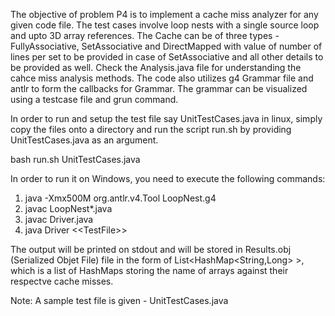 The objective of problem P4 is to implement a cache miss analyzer for any given code file. The test cases involve loop nests with a single source loop and upto 3D array references. The Cache can be of three types - FullyAssociative, SetAssociative and DirectMapped with value of number of lines per set to be provided in case of SetAssociative and all other details to be provided as well. Check the Analysis.java file for understanding the cahce miss analysis methods. The code also utilizes g4 Grammar file and antlr to form the callbacks for Grammar. The grammar can be visualized using a testcase file and grun command.

In order to run and setup the test file say UnitTestCases.java in linux, simply copy the files onto a directory and run the script run.sh by providing UnitTestCases.java as an argument.

bash run.sh UnitTestCases.java

In order to run it on Windows, you need to execute the following commands:

1. java -Xmx500M org.antlr.v4.Tool LoopNest.g4
2. javac LoopNest*.java
3. javac Driver.java
4. java Driver \<\<TestFile\>\>

The output will be printed on stdout and will be stored in Results.obj (Serialized Objet File) file in the form of List<HashMap<String,Long> >, which is a list of HashMaps storing the name of arrays against their respectve cache misses.

Note: A sample test file is given - UnitTestCases.java

